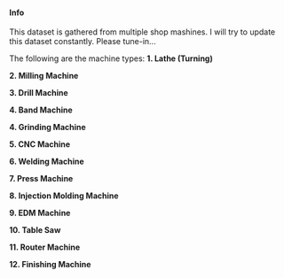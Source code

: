 #### Info

This dataset is gathered from multiple shop mashines. I will try to update this dataset constantly. Please tune-in...

The following are the machine types:
**1. Lathe (Turning)**

**2. Milling Machine**	

**3. Drill Machine** 

**4. Band Machine** 

**4. Grinding Machine**	

**5. CNC Machine**	

**6. Welding Machine**	

**7. Press Machine**	

**8. Injection Molding Machine**	

**9. EDM Machine**	

**10. Table Saw**	

**11. Router Machine**	

**12. Finishing Machine**

